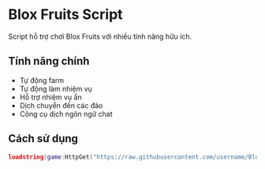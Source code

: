 # Blox Fruits Script

Script hỗ trợ chơi Blox Fruits với nhiều tính năng hữu ích.

## Tính năng chính
- Tự động farm
- Tự động làm nhiệm vụ
- Hỗ trợ nhiệm vụ ẩn
- Dịch chuyển đến các đảo
- Công cụ dịch ngôn ngữ chat

## Cách sử dụng
```lua
loadstring(game:HttpGet("https://raw.githubusercontent.com/username/BloxFruits-Script/main/bloxfruit.lua"))()
